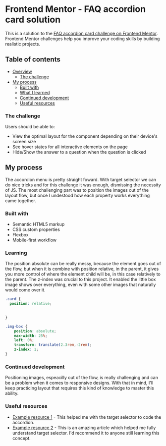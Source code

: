 # Frontend Mentor - FAQ accordion card solution

This is a solution to the [FAQ accordion card challenge on Frontend Mentor](https://www.frontendmentor.io/challenges/faq-accordion-card-XlyjD0Oam). Frontend Mentor challenges help you improve your coding skills by building realistic projects. 

## Table of contents

- [Overview](#overview)
  - [The challenge](#the-challenge)
- [My process](#my-process)
  - [Built with](#built-with)
  - [What I learned](#Learning)
  - [Continued development](#continued-development)
  - [Useful resources](#useful-resources)

### The challenge

Users should be able to:

- View the optimal layout for the component depending on their device's screen size
- See hover states for all interactive elements on the page
- Hide/Show the answer to a question when the question is clicked


## My process
  The accordion menu is pretty straight foward. With target selector we can do nice tricks and for this challenge it was enough, dismissing the necessity of JS.
  The most challenging part was to position the images out of the layout flow, but once I undestood how each property works everything came together.

### Built with

- Semantic HTML5 markup
- CSS custom properties
- Flexbox
- Mobile-first workflow

### Learning
  The position absolute can be really messy, because the element goes out of the flow, but when it is combine with position relative, in the parent, it gives you more control of where the element child will be, in this case relatively to the parent.
  The z-index was crucial to this project. It enabled the little box image shows over everything, even with some other images that naturally would come over it. 
```css
.card {
  position: relative;
   
    
}

.img-box {
    position: absolute;
    max-width: 25%;
    left: 0%;
    transform: translate(2.3rem,-2rem);
    z-index: 1;
}
```

### Continued development

  Positioning images, espeacilly out of the flow, is really challenging and can be a problem when it comes to responsive designs. With that in mind, I'll keep practicing layout that requires this kind of knowledge to master this ability.


### Useful resources

- [Example resource 1](https://www.youtube.com/watch?v=MXrtXg1kpVs&t=1280s) - This helped me with the target selector to code the accordion. 
- [Example resource 2](https://www.w3schools.com/cssref/sel_target.asp) - This is an amazing article which helped me fully understand target selector. I'd recommend it to anyone still learning this concept.

